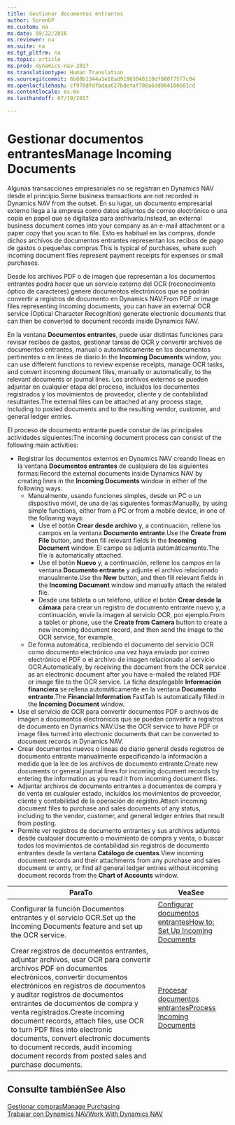```yaml
---
title: Gestionar documentos entrantes
author: SorenGP
ms.custom: na
ms.date: 09/22/2016
ms.reviewer: na
ms.suite: na
ms.tgt_pltfrm: na
ms.topic: article
ms.prod: dynamics-nav-2017
ms.translationtype: Human Translation
ms.sourcegitcommit: 6b60b1344a1e18ad91863046110df880f75f7c04
ms.openlocfilehash: cf978dfdfbdaa627bdefaf788a6dd804100681cd
ms.contentlocale: es-mx
ms.lasthandoff: 07/19/2017

---
```


# <a name="manage-incoming-documents"></a><span data-ttu-id="3fc92-102">Gestionar documentos entrantes</span><span class="sxs-lookup"><span data-stu-id="3fc92-102">Manage Incoming Documents</span></span>
<span data-ttu-id="3fc92-103">Algunas transacciones empresariales no se registran en Dynamics NAV desde el principio.</span><span class="sxs-lookup"><span data-stu-id="3fc92-103">Some business transactions are not recorded in Dynamics NAV from the outset.</span></span> <span data-ttu-id="3fc92-104">En su lugar, un documento empresarial externo llega a la empresa como datos adjuntos de correo electrónico o una copia en papel que se digitaliza para archivarla.</span><span class="sxs-lookup"><span data-stu-id="3fc92-104">Instead, an external business document comes into your company as an e-mail attachment or a paper copy that you scan to file.</span></span> <span data-ttu-id="3fc92-105">Esto es habitual en las compras, donde dichos archivos de documentos entrantes representan los recibos de pago de gastos o pequeñas compras.</span><span class="sxs-lookup"><span data-stu-id="3fc92-105">This is typical of purchases, where such incoming document files represent payment receipts for expenses or small purchases.</span></span>

<span data-ttu-id="3fc92-106">Desde los archivos PDF o de imagen que representan a los documentos entrantes podrá hacer que un servicio externo del OCR (reconocimiento óptico de caracteres) genere documentos electrónicos que se podrán convertir a registros de documento en Dynamics NAV.</span><span class="sxs-lookup"><span data-stu-id="3fc92-106">From PDF or image files representing incoming documents, you can have an external OCR service (Optical Character Recognition) generate electronic documents that can then be converted to document records inside Dynamics NAV.</span></span>

<span data-ttu-id="3fc92-107">En la ventana **Documentos entrantes**, puede usar distintas funciones para revisar recibos de gastos, gestionar tareas de OCR y convertir archivos de documentos entrantes, manual o automáticamente en los documentos pertinentes o en líneas de diario.</span><span class="sxs-lookup"><span data-stu-id="3fc92-107">In the **Incoming Documents** window, you can use different functions to review expense receipts, manage OCR tasks, and convert incoming document files, manually or automatically, to the relevant documents or journal lines.</span></span> <span data-ttu-id="3fc92-108">Los archivos externos se pueden adjuntar en cualquier etapa del proceso, incluidos los documentos registrados y los movimientos de proveedor, cliente y de contabilidad resultantes.</span><span class="sxs-lookup"><span data-stu-id="3fc92-108">The external files can be attached at any process stage, including to posted documents and to the resulting vendor, customer, and general ledger entries.</span></span>

<span data-ttu-id="3fc92-109">El proceso de documento entrante puede constar de las principales actividades siguientes:</span><span class="sxs-lookup"><span data-stu-id="3fc92-109">The incoming document process can consist of the following main activities:</span></span>

* <span data-ttu-id="3fc92-110">Registrar los documentos externos en Dynamics NAV creando líneas en la ventana **Documentos entrantes** de cualquiera de las siguientes formas:</span><span class="sxs-lookup"><span data-stu-id="3fc92-110">Record the external documents inside Dynamics NAV by creating lines in the **Incoming Documents** window in either of the following ways:</span></span>
    * <span data-ttu-id="3fc92-111">Manualmente, usando funciones simples, desde un PC o un dispositivo móvil, de una de las siguientes formas:</span><span class="sxs-lookup"><span data-stu-id="3fc92-111">Manually, by using simple functions, either from a PC or from a mobile device, in one of the following ways:</span></span>
        * <span data-ttu-id="3fc92-112">Use el botón **Crear desde archivo** y, a continuación, rellene los campos en la ventana **Documento entrante**.</span><span class="sxs-lookup"><span data-stu-id="3fc92-112">Use the **Create from File** button, and then fill relevant fields in the **Incoming Document** window.</span></span> <span data-ttu-id="3fc92-113">El campo se adjunta automáticamente.</span><span class="sxs-lookup"><span data-stu-id="3fc92-113">The file is automatically attached.</span></span>  
        * <span data-ttu-id="3fc92-114">Use el botón **Nuevo** y, a continuación, rellene los campos en la ventana **Documento entrante** y adjunte el archivo relacionado manualmente.</span><span class="sxs-lookup"><span data-stu-id="3fc92-114">Use the **New** button, and then fill relevant fields in the **Incoming Document** window and manually attach the related file.</span></span>
        * <span data-ttu-id="3fc92-115">Desde una tableta o un teléfono, utilice el botón **Crear desde la cámara** para crear un registro de documento entrante nuevo y, a continuación, envíe la imagen al servicio OCR, por ejemplo.</span><span class="sxs-lookup"><span data-stu-id="3fc92-115">From a tablet or phone, use the **Create from Camera** button to create a new incoming document record, and then send the image to the OCR service, for example.</span></span>
    * <span data-ttu-id="3fc92-116">De forma automática, recibiendo el documento del servicio OCR como documento electrónico una vez haya enviado por correo electrónico el PDF o el archivo de imagen relacionado al servicio OCR.</span><span class="sxs-lookup"><span data-stu-id="3fc92-116">Automatically, by receiving the document from the OCR service as an electronic document after you have e-mailed the related PDF or image file to the OCR service.</span></span> <span data-ttu-id="3fc92-117">La ficha desplegable **Información financiera** se rellena automáticamente en la ventana **Documento entrante**.</span><span class="sxs-lookup"><span data-stu-id="3fc92-117">The **Financial Information** FastTab is automatically filled in the **Incoming Document** window.</span></span>
* <span data-ttu-id="3fc92-118">Use el servicio de OCR para convertir documentos PDF o archivos de imagen a documentos electrónicos que se puedan convertir a registros de documento en Dynamics NAV.</span><span class="sxs-lookup"><span data-stu-id="3fc92-118">Use the OCR service to have PDF or image files turned into electronic documents that can be converted to document records in Dynamics NAV.</span></span>
* <span data-ttu-id="3fc92-119">Crear documentos nuevos o líneas de diario general desde registros de documento entrante manualmente especificando la información a medida que la lee de los archivos de documento entrante.</span><span class="sxs-lookup"><span data-stu-id="3fc92-119">Create new documents or general journal lines for incoming document records by entering the information as you read it from incoming document files.</span></span>
* <span data-ttu-id="3fc92-120">Adjuntar archivos de documento entrantes a documentos de compra y de venta en cualquier estado, incluidos los movimientos de proveedor, cliente y contabilidad de la operación de registro.</span><span class="sxs-lookup"><span data-stu-id="3fc92-120">Attach incoming document files to purchase and sales documents of any status, including to the vendor, customer, and general ledger entries that result from posting.</span></span>
* <span data-ttu-id="3fc92-121">Permite ver registros de documento entrantes y sus archivos adjuntos desde cualquier documento o movimiento de compra y venta, o buscar todos los movimientos de contabilidad sin registros de documento entrantes desde la ventana **Catálogo de cuentas**.</span><span class="sxs-lookup"><span data-stu-id="3fc92-121">View incoming document records and their attachments from any purchase and sales document or entry, or find all general ledger entries without incoming document records from the **Chart of Accounts** window.</span></span>


|<span data-ttu-id="3fc92-122">Para</span><span class="sxs-lookup"><span data-stu-id="3fc92-122">To</span></span> |<span data-ttu-id="3fc92-123">Vea</span><span class="sxs-lookup"><span data-stu-id="3fc92-123">See</span></span> |
|---|----|
|<span data-ttu-id="3fc92-124">Configurar la función Documentos entrantes y el servicio OCR.</span><span class="sxs-lookup"><span data-stu-id="3fc92-124">Set up the Incoming Documents feature and set up the OCR service.</span></span>|[<span data-ttu-id="3fc92-125">Configurar documentos entrantes</span><span class="sxs-lookup"><span data-stu-id="3fc92-125">How to: Set Up Incoming Documents</span></span>](across-how-setup-income-documents.md)|
|<span data-ttu-id="3fc92-126">Crear registros de documentos entrantes, adjuntar archivos, usar OCR para convertir archivos PDF en documentos electrónicos, convertir documentos electrónicos en registros de documentos y auditar registros de documentos entrantes de documentos de compra y venta registrados.</span><span class="sxs-lookup"><span data-stu-id="3fc92-126">Create incoming document records, attach files, use OCR to turn PDF files into electronic documents, convert electronic documents to document records, audit incoming document records from posted sales and purchase documents.</span></span>|[<span data-ttu-id="3fc92-127">Procesar documentos entrantes</span><span class="sxs-lookup"><span data-stu-id="3fc92-127">Process Incoming Documents</span></span>](across-process-income-documents.md)|

## <a name="see-also"></a><span data-ttu-id="3fc92-128">Consulte también</span><span class="sxs-lookup"><span data-stu-id="3fc92-128">See Also</span></span>  
[<span data-ttu-id="3fc92-129">Gestionar compras</span><span class="sxs-lookup"><span data-stu-id="3fc92-129">Manage Purchasing</span></span>](purchasing-manage-purchasing.md)  
[<span data-ttu-id="3fc92-130">Trabajar con Dynamics NAV</span><span class="sxs-lookup"><span data-stu-id="3fc92-130">Work With Dynamics NAV</span></span>](ui-work-product.md)

